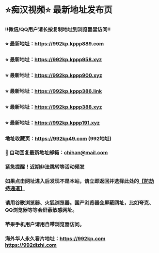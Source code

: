 # ⭐️痴汉视频⭐️ 最新地址发布页

### ‼️微信/QQ用户请长按复制地址到浏览器里访问‼️

### ⭐️ 最新地址：https://992kp.kppp889.com

### ⭐️ 最新地址：https://992kp.kppp958.xyz

### ⭐️ 最新地址：https://992kp.kppp900.xyz

### ⭐️ 最新地址：https://992kp.kppp386.link

### ⭐️ 最新地址：https://992kp.kppp388.xyz

### ⭐️ 最新地址：https://992kp.kppp191.xyz



### 地址收藏页：https://992kp49.com (992地址)
### 📧 自动回复最新地址邮箱：chihan@mail.com
### 紧急提醒！近期非法跳转等活动频发
### 如果点击网址进入后发现不是本站，请立即返回并选择此处的[【防劫持通道】](https://23.224.130.222:7583)
### 请用谷歌浏览器、火狐浏览器。国产浏览器会屏蔽网址，比如夸克、QQ浏览器等等会屏蔽敏感网址。
### 苹果手机用户请用自带浏览器访问。
### 海外华人永久看片地址：https://992kp.com  https://992dizhi.com
